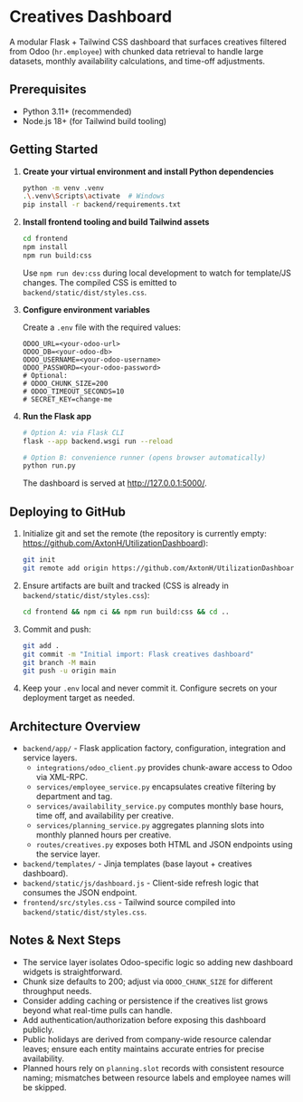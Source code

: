 # Creatives Dashboard

A modular Flask + Tailwind CSS dashboard that surfaces creatives filtered from Odoo (`hr.employee`) with chunked data retrieval to handle large datasets, monthly availability calculations, and time-off adjustments.

## Prerequisites

- Python 3.11+ (recommended)
- Node.js 18+ (for Tailwind build tooling)

## Getting Started

1. **Create your virtual environment and install Python dependencies**

   ```bash
   python -m venv .venv
   .\.venv\Scripts\activate  # Windows
   pip install -r backend/requirements.txt
   ```

2. **Install frontend tooling and build Tailwind assets**

   ```bash
   cd frontend
   npm install
   npm run build:css
   ```

   Use `npm run dev:css` during local development to watch for template/JS changes. The compiled CSS is emitted to `backend/static/dist/styles.css`.

3. **Configure environment variables**

   Create a `.env` file with the required values:

   ```env
   ODOO_URL=<your-odoo-url>
   ODOO_DB=<your-odoo-db>
   ODOO_USERNAME=<your-odoo-username>
   ODOO_PASSWORD=<your-odoo-password>
   # Optional:
   # ODOO_CHUNK_SIZE=200
   # ODOO_TIMEOUT_SECONDS=10
   # SECRET_KEY=change-me
   ```

4. **Run the Flask app**

   ```bash
   # Option A: via Flask CLI
   flask --app backend.wsgi run --reload

   # Option B: convenience runner (opens browser automatically)
   python run.py
   ```

   The dashboard is served at http://127.0.0.1:5000/.

## Deploying to GitHub

1. Initialize git and set the remote (the repository is currently empty: https://github.com/AxtonH/UtilizationDashboard):

   ```bash
   git init
   git remote add origin https://github.com/AxtonH/UtilizationDashboard.git
   ```

2. Ensure artifacts are built and tracked (CSS is already in `backend/static/dist/styles.css`):

   ```bash
   cd frontend && npm ci && npm run build:css && cd ..
   ```

3. Commit and push:

   ```bash
   git add .
   git commit -m "Initial import: Flask creatives dashboard"
   git branch -M main
   git push -u origin main
   ```

4. Keep your `.env` local and never commit it. Configure secrets on your deployment target as needed.

## Architecture Overview

- `backend/app/` - Flask application factory, configuration, integration and service layers.
  - `integrations/odoo_client.py` provides chunk-aware access to Odoo via XML-RPC.
  - `services/employee_service.py` encapsulates creative filtering by department and tag.
  - `services/availability_service.py` computes monthly base hours, time off, and availability per creative.
  - `services/planning_service.py` aggregates planning slots into monthly planned hours per creative.
  - `routes/creatives.py` exposes both HTML and JSON endpoints using the service layer.
- `backend/templates/` - Jinja templates (base layout + creatives dashboard).
- `backend/static/js/dashboard.js` - Client-side refresh logic that consumes the JSON endpoint.
- `frontend/src/styles.css` - Tailwind source compiled into `backend/static/dist/styles.css`.

## Notes & Next Steps

- The service layer isolates Odoo-specific logic so adding new dashboard widgets is straightforward.
- Chunk size defaults to 200; adjust via `ODOO_CHUNK_SIZE` for different throughput needs.
- Consider adding caching or persistence if the creatives list grows beyond what real-time pulls can handle.
- Add authentication/authorization before exposing this dashboard publicly.
- Public holidays are derived from company-wide resource calendar leaves; ensure each entity maintains accurate entries for precise availability.
- Planned hours rely on `planning.slot` records with consistent resource naming; mismatches between resource labels and employee names will be skipped.
